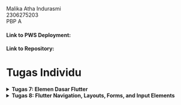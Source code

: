 Malika Atha Indurasmi <br />
2306275203 <br />
PBP A <br />
#### Link to PWS Deployment: 
#### Link to Repository: 


# Tugas Individu

<details>
  <summary><b>Tugas 7: Elemen Dasar Flutter</b></summary>

## Jelaskan apa yang dimaksud dengan stateless widget dan stateful widget, dan jelaskan perbedaan dari keduanya.
- Stateless Widget: Widget yang tidak memiliki state. Widget ini dimuat secara statis, seluruh konfigurasi yang diload di dalamnya telah diinisiasikan sejak awal widget dimuat. Widget ini tidak akan berubah karena interaksi pengguna maupun variabel dan nilai lain yang ditemukan.
- Stateful Widget: Widget yang statenya dinamis atau dapat berubah-ubah. Widget ini dapat merespon interaksi pengguna karena interaksi luar dari pengguna maupun tracking penggunaan data.

## Sebutkan widget apa saja yang kamu gunakan pada proyek ini dan jelaskan fungsinya.
- MyApp: merupakan stateless widget sebagai base dari keseluruhan aplikasi, untuk mengatur tema aplikasi, judul, dan halaman home saat aplikasi pertama dijalankan.
- MyHomePage: sebuah widget yang bersifat stateless, berfungsi untuk menampilkan keseluruhan home page.
- Card: sebuah stateless widget yang menampung informasi mengenai data pengguna. Memiliki atribut judul dan isi data.
- MaterialApp: widget utama untuk struktur data aplikasi.
- Scaffold: Struktur dasar halaman yang memberikan kerangka dengan AppBar (bagian atas halaman), body (konten utama), dan floatingActionButton supaya tampilan aplikasi lebih teratur.
- AppBar: Widget untuk menampilkan judul aplikasi di bagian atas.
- GridView: Menyusun item dalam bentuk grid dengan kolom yang ditentukan.
- Column: Menyusun widget secara vertikal untuk menempatkan widget teks, tombol, atau widget lain dalam satu kolom.
- Row: Sama seperti column tapi secara horizontal.
- Text: Untuk menampilkan teks di aplikasi, biasanya untuk menampilkan informasi statis seperti judul atau deskripsi.
- Icon: Menampilkan ikon yang digunakan untuk navigasi pada setiap menu.
- SnackBar: Menampilkan notifikasi/pesan yang muncul secara sementara ketika suatu event dilakukan.

## Apa fungsi dari setState()? Jelaskan variabel apa saja yang dapat terdampak dengan fungsi tersebut.
Dengan setState(), kita menyatakan bahwa state internal dari sebuah object telah diubah. setState() digunakan untuk memperbarui state sehingga program akan me-render ulang perubahan yang terjadi pada state tersebut.

## Jelaskan perbedaan antara const dengan final.
- Const: nilai dari variabel tersebut harus diketahui pada saat kompilasi dan tidak dapat diubah setelahnya.
- Final: Variabel yang dideklarasikan dengan final dapat diinisialisasi pada waktu eksekusi, tidak harus saat dikompilasi.

# Jelaskan bagaimana cara kamu mengimplementasikan checklist-checklist di atas.
1. Untuk membuat program Flutter baru, saya membuka directory dimana proyek saya ingin dibuat dengan menjalankan perintah.
``` dart
flutter create lemari_lama
cd lemari_lama
```

2. Untuk membuat tiga tombol sederhana dengan ikon dan teks,saya mengimplementasikan code berikut di menu.dart
``` dart
final List<ItemHomepage> items = [
    ItemHomepage("Lihat Daftar Produk", Icons.shopping_cart_checkout, Color(0xFFB2DFDB)),
    ItemHomepage("Tambah Produk", Icons.add, Color(0xFFCE93D8)),
    ItemHomepage("Logout", Icons.logout, Color(0xFFBBDEFB)),
  ];
```

3. Untuk mengimplementasikan warna-warna yang berbeda untuk setiap tombol (Lihat Daftar Produk, Tambah Produk, dan Logout).
- Menambahkan parameter di fungsi `ItemHomePage`
``` dart
class ItemHomepage {
  final String name;
  final IconData icon;
  final Color color; // Tambahkan parameter warna

  ItemHomepage(this.name, this.icon, this.color); // Modifikasi konstruktor
}
```
- Memperbarui daftar items dengan menambahkan color
``` dart
final List<ItemHomepage> items = [
    ItemHomepage("Lihat Daftar Produk", Icons.mood, Color(0xFFE5C5C1)), // Warna Pink
    ItemHomepage("Tambah Produk", Icons.add, Color(0xFFEAD0D1)), // Warna Pink
    ItemHomepage("Logout", Icons.logout, Color(0xFFEDD7D6)), // Warna Pink
];
```
- Mengubah parameter warna dalam fungsi `ItemCard`
``` dart
class ItemCard extends StatelessWidget {
    ...
  @override
  Widget build(BuildContext context) {
    return Material(
      color: item.color, // Gunakan warna dari item
      borderRadius: BorderRadius.circular(12),
    ...
    )
  }
}
```

4. Untuk memunculkan Snackbar dengan tulisan, saya mengimplementasikan code berikut
``` dart
 child: InkWell(
        // Aksi ketika kartu ditekan.
        onTap: () {
          // Menampilkan pesan SnackBar saat kartu ditekan.
          String message;
          switch (item.name) {
            case "Lihat Daftar Produk":
              message = "Kamu telah menekan tombol Lihat Daftar Produk";
              break;
            case "Tambah Produk":
              message = "Kamu telah menekan tombol Tambah Produk";
              break;
            case "Logout":
              message = "Kamu telah menekan tombol Logout";
              break;
            default:
              message = "Kamu telah menekan tombol ${item.name}";
          }
          ScaffoldMessenger.of(context)
            ..hideCurrentSnackBar()
            ..showSnackBar(SnackBar(content: Text(message)));
        },
 )
```
</details>

<details>
  <summary><b>Tugas 8: Flutter Navigation, Layouts, Forms, and Input Elements</b></summary>

## Apa kegunaan const di Flutter? Jelaskan apa keuntungan ketika menggunakan const pada kode Flutter. Kapan sebaiknya kita menggunakan const, dan kapan sebaiknya tidak digunakan?
### Apa itu `const`?
`const` adalah keyword di Flutter yang digunakan untuk mendeklarasikan nilai yang diketahui pada waktu kompilasi dan tidak akan berubah selama runtime. 

### Keuntungan Menggunakan `const`
1. **Optimisasi Performa**: Objek `const` hanya dibuat sekali dan digunakan kembali, sehingga mengurangi overhead memori.
2. **Keamanan**: Dengan `const`, dipastikan bahwa nilai tidak akan berubah sehingga dapat mencegah bug yang sulit dilacak.
3. **Konsistensi**: Membuat kode lebih mudah dibaca dan dipahami karena nilai-nilai tetap konsisten di seluruh aplikasi.

### Kapan Menggunakan `const`
- ketika nilai diketahui pada waktu kompilasi
- untuk widget yang tidak berubah untuk meningkatkan performa aplikasi
- di dalam kelas sebagai `static const` untuk mendeklarasikan konstanta kelas

### Kapan Jangan Menggunakan `const`
- jika nilai dihitung pada runtime, seperti `DateTime.now()`.
- untuk nilai yang diambil dari sumber eksternal seperti HTTP response, database, atau file lokal.

## Jelaskan dan bandingkan penggunaan Column dan Row pada Flutter. Berikan contoh implementasi dari masing-masing layout widget ini!
### Column
Column adalah widget yang menyusun anak-anaknya secara vertikal (dari atas ke bawah). Column berguna ketika ingin menempatkan widget satu di atas yang lain.
``` dart
home: Scaffold(
  appBar: AppBar(
    title: Text('Contoh Column'),
  ),
  body: Column(
    children: <Widget>[
      Text('Widget 1'),
      Text('Widget 2'),
      Text('Widget 3'),
    ],
  ),
),
```

### Row
Row adalah widget yang menyusun anak-anaknya secara horizontal (dari kiri ke kanan). Row berguna untuk menempatkan widget berdampingan.
```dart
home: Scaffold(
  appBar: AppBar(
    title: Text('Contoh Row'),
  ),
  body: Row(
    children: <Widget>[
      Text('Widget 1'),
      Text('Widget 2'),
      Text('Widget 3'),
    ],
  ),
),
```

### Row vs Column
- **Arah Penyusunan**: Column menyusun widget secara vertikal, sedangkan Row menyusun widget secara horizontal.
- **Penggunaan Ruang**: Column menggunakan ruang secara vertikal, cocok untuk tata letak yang memerlukan lebih banyak ruang ke bawah. Row menggunakan ruang secara horizontal, cocok untuk tata letak yang memerlukan lebih banyak ruang ke samping.
- **Alignment**: Kedua widget ini memiliki properti alignment yang dapat digunakan untuk mengatur posisi anak-anaknya. Misalnya, mainAxisAlignment dan crossAxisAlignment.

###  Sebutkan apa saja elemen input yang kamu gunakan pada halaman form yang kamu buat pada tugas kali ini. Apakah terdapat elemen input Flutter lain yang tidak kamu gunakan pada tugas ini? Jelaskan!
- **TextFormField**: Untuk input nama produk, deskripsi, dan harga.
- **ElevatedButton**: Untuk tombol simpan yang nantinya akan menyimpan data yang dimasukkan oleh pengguna.
</ br>
Input flutter lain
- **Checkbox**: Elemen input yang bisa digunakan untuk pilihan berbasis centang (on/off).
- **Switch**: Mirip dengan Checkbox, tetapi tampilannya berupa saklar.
- **RadioButton**: Berguna untuk pilihan tunggal di antara beberapa opsi.
- **DropdownButton**: Untuk menampilkan daftar pilihan dalam bentuk dropdown.
- **Slider**: Untuk memilih nilai dalam rentang tertentu.
- **DatePicker**: Untuk memilih tanggal.

##  Bagaimana cara kamu mengatur tema (theme) dalam aplikasi Flutter agar aplikasi yang dibuat konsisten? Apakah kamu mengimplementasikan tema pada aplikasi yang kamu buat?
Untuk mengatur tema dalam aplikasi Flutter, kita dapat menetapkan primary color dan secondary color pada file `main.dart`. Saya telah menerapkan theme pada aplikai saya, yaitu sebagai berikut:
```dart
import 'package:flutter/material.dart';
import 'package:mlikoogh/screens/menu.dart';

void main() {
  runApp(const MyApp());
}

class MyApp extends StatelessWidget {
  const MyApp({super.key});

  // This widget is the root of your application.
  @override
  Widget build(BuildContext context) {
    return MaterialApp(
      title: 'Flutter Demo',
      theme: ThemeData(

        colorScheme: ColorScheme.fromSwatch().copyWith(
          primary: const Color.fromARGB(255, 236, 103, 46),
          secondary: const Color.fromARGB(255, 196, 48, 48),
        ),
      ),
      home: MyHomePage(),
    );
  }
}
```

##  Bagaimana cara kamu menangani navigasi dalam aplikasi dengan banyak halaman pada Flutter?
Untuk menavigasi sebuah halaman baru, saya mengakses Navigator melalui BuildContext dan memanggil fungsi yang ada, seperti misalnya `push()`, `pop()`, serta `pushReplacement()`.
``` dart
    if (item.name == "Tambah Mood") {
        Navigator.push(context,
            MaterialPageRoute(builder: (context) => const MoodEntryFormPage()));
    }
```
``` dart
    onPressed: () {
        Navigator.pop(context);
    },
```
``` dart
    onTap: () {
        Navigator.pushReplacement(
        context,
        MaterialPageRoute(
            builder: (context) => MyHomePage(),
        ));
    },
```

</details>